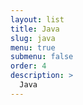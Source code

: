 ```yaml
---
layout: list
title: Java
slug: java
menu: true
submenu: false
order: 4
description: >
  Java
---
```

